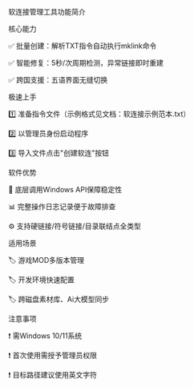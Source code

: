 软连接管理工具功能简介

核心能力

✅ 批量创建：解析TXT指令自动执行mklink命令

✅ 智能修复：5秒/次周期检测，异常链接即时重建

✅ 跨国支援：五语界面无缝切换

极速上手

1️⃣ 准备指令文件（示例格式见文档：软连接示例范本.txt）

2️⃣ 以管理员身份启动程序

3️⃣ 导入文件点击"创建软连"按钮

软件优势

🔧 底层调用Windows API保障稳定性

📊 完整操作日志记录便于故障排查

⚙️ 支持硬链接/符号链接/目录联结点全类型

适用场景

🏷️ 游戏MOD多版本管理

🏷️ 开发环境快速配置

🏷️ 跨磁盘素材库、Ai大模型同步

注意事项

❗ 需Windows 10/11系统

❗ 首次使用需授予管理员权限

❗ 目标路径建议使用英文字符


